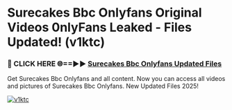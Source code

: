 # Surecakes Bbc Onlyfans Original Videos 0nlyFans Leaked - Files Updated! (v1ktc)

<h3>🔴 CLICK HERE 🌐==►► <a href="https://tinyurl.com/x26r9saj" rel="nofollow">Surecakes Bbc Onlyfans Updated Files</a></h3>

Get Surecakes Bbc Onlyfans and all content. Now you can access all videos and pictures of Surecakes Bbc Onlyfans. New Updated Files 2025!

[![v1ktc](https://i.imgur.com/LkgZPqh.gif)](https://tinyurl.com/x26r9saj)
